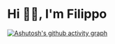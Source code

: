 <h1>Hi 👋🏻, I'm Filippo</h1>



[![Ashutosh's github activity graph](https://activity-graph.herokuapp.com/graph?username=baldifilippo&bg_color=212121&color=eaeaea&line=d5d5d5&point=929292&area=true&hide_border=true)](https://github.com/ashutosh00710/github-readme-activity-graph)
